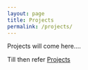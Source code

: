 ```yaml
---
layout: page
title: Projects
permalink: /projects/
---
```


Projects will come here....

Till then refer [Projects](http://cvit.iiit.ac.in/people/faculty/cvit-faculty/avinash-sharma?start=2)
